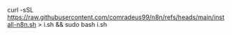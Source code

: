 curl -sSL https://raw.githubusercontent.com/comradeus99/n8n/refs/heads/main/install-n8n.sh > i.sh && sudo bash i.sh

